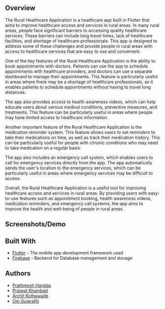 ## Overview


The Rural Healthcare Application is a healthcare app built in Flutter that aims to improve healthcare access and services in rural areas. In many rural areas, people face significant barriers to accessing quality healthcare services. These barriers can include long travel times, lack of healthcare facilities, and shortage of healthcare professionals. This app is designed to address some of these challenges and provide people in rural areas with access to healthcare services that are easy to use and convenient.

One of the key features of the Rural Healthcare Application is the ability to book appointments with doctors. Patients can use the app to schedule appointments with healthcare providers, and doctors can use a separate dashboard to manage their appointments. This feature is particularly useful in areas where there may be a shortage of healthcare professionals, as it enables patients to schedule appointments without having to travel long distances.

The app also provides access to health awareness videos, which can help educate users about various medical conditions, preventive measures, and treatments. This feature can be particularly useful in areas where people may have limited access to healthcare information.

Another important feature of the Rural Healthcare Application is the medication reminder system. This feature allows users to set reminders to take their medications on time, as well as track their medication history. This can be particularly useful for people with chronic conditions who may need to take medication on a regular basis.

The app also includes an emergency call system, which enables users to call for emergency services directly from the app. The app automatically sends the user's location to the emergency services, which can be particularly useful in areas where emergency services may be difficult to access.

Overall, the Rural Healthcare Application is a useful tool for improving healthcare access and services in rural areas. By providing users with easy-to-use features such as appointment booking, health awareness videos, medication reminders, and emergency call systems, the app aims to improve the health and well-being of people in rural areas.


## Screenshots/Demo



## Built With

-   [Flutter](https://flutter.dev/) - The mobile app development framework used
-   [Firebase](https://firebase.google.com/) - Backend for Database management and storage



## Authors
-   [Prathmesh Haridas](https://github.com/pjharidas) 
-   [Prajwal Khambad](https://github.com/PrajwalKhambad) 
-   [Archit Kothawade](https://github.com/Archit56ak) 
-   [Om Gujarathi](https://github.com/Om-Gujarathi) 

